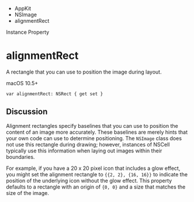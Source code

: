 

- AppKit
- NSImage
-  alignmentRect 

Instance Property

# alignmentRect

A rectangle that you can use to position the image during layout.

macOS 10.5+

``` source
var alignmentRect: NSRect { get set }
```

## Discussion

Alignment rectangles specify baselines that you can use to position the content of an image more accurately. These baselines are merely hints that your own code can use to determine positioning. The `NSImage` class does not use this rectangle during drawing; however, instances of NSCell typically use this information when laying out images within their boundaries.

For example, if you have a 20 x 20 pixel icon that includes a glow effect, you might set the alignment rectangle to `{{2, 2}, {16, 16}}` to indicate the position of the underlying icon without the glow effect. This property defaults to a rectangle with an origin of `{0, 0}` and a size that matches the size of the image.

